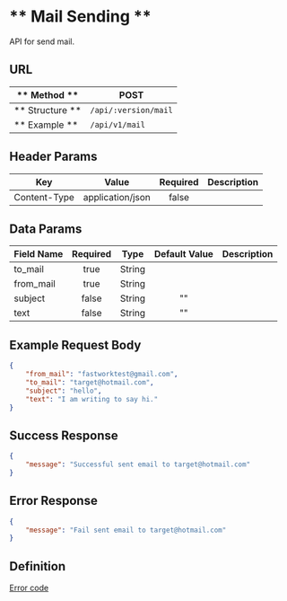 # ** Mail Sending **

API for send mail.

## URL

| ** Method **     | POST                      |
| ---------------- | ------------------------- |
| ** Structure **  | `/api/:version/mail`      |
| ** Example **    | `/api/v1/mail`            |

## Header Params

| Key                 | Value                  | Required     | Description                     |
| ------------------- | --------------------   | :----------: | ------------------------------- |
| Content-Type        | application/json       | false        |                                 |

## Data Params

| Field Name     | Required     | Type     | Default Value  | Description                               |
| -------------- | :----------: | :------: | :------------: | ----------------------------------------- |
| to_mail        | true         | String   |                |                                           |
| from_mail      | true         | String   |                |                                           |
| subject        | false        | String   | ""             |                                           |
| text           | false        | String   | ""             |                                           |

## Example Request Body
```json
{
    "from_mail": "fastworktest@gmail.com",
    "to_mail": "target@hotmail.com",
    "subject": "hello",
    "text": "I am writing to say hi."
}
```

## Success Response
```json
{
    "message": "Successful sent email to target@hotmail.com"
}
```

## Error Response
```json
{
    "message": "Fail sent email to target@hotmail.com"
}
```

## Definition
[Error code](error-code.md)